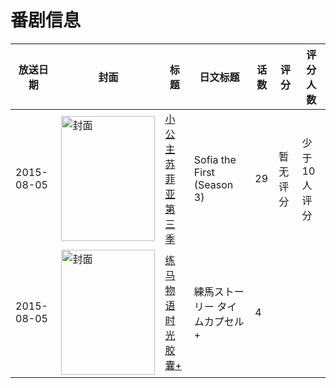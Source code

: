 # 番剧信息

|放送日期|封面|标题|日文标题|话数|评分|评分人数|
|---|---|---|---|---|---|---|
|2015-08-05|<img src="//lain.bgm.tv/pic/cover/c/58/af/149647_05G6W.jpg" alt="封面" style="width:150px;height:200px;object-fit:cover;">|[小公主苏菲亚 第三季](https://bangumi.tv/subject/149647)|Sofia the First (Season 3)|29|暂无评分|少于10人评分|
|2015-08-05|<img src="//lain.bgm.tv/pic/cover/c/50/00/462961_i8HnE.jpg" alt="封面" style="width:150px;height:200px;object-fit:cover;">|[练马物语 时光胶囊+](https://bangumi.tv/subject/462961)|練馬ストーリー タイムカプセル+|4|||
